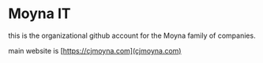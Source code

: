 # Moyna IT

this is the organizational github account for the Moyna family of companies.

main website is [https://cjmoyna.com](cjmoyna.com)
